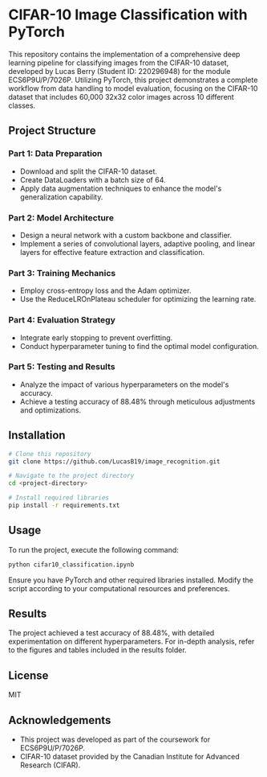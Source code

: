 # CIFAR-10 Image Classification with PyTorch

This repository contains the implementation of a comprehensive deep learning pipeline for classifying images from the CIFAR-10 dataset, developed by Lucas Berry (Student ID: 220296948) for the module ECS6P9U/P/7026P. Utilizing PyTorch, this project demonstrates a complete workflow from data handling to model evaluation, focusing on the CIFAR-10 dataset that includes 60,000 32x32 color images across 10 different classes.

## Project Structure

### Part 1: Data Preparation
* Download and split the CIFAR-10 dataset.
* Create DataLoaders with a batch size of 64.
* Apply data augmentation techniques to enhance the model's generalization capability.
### Part 2: Model Architecture
* Design a neural network with a custom backbone and classifier.
* Implement a series of convolutional layers, adaptive pooling, and linear layers for effective feature extraction and classification.
### Part 3: Training Mechanics
* Employ cross-entropy loss and the Adam optimizer.
* Use the ReduceLROnPlateau scheduler for optimizing the learning rate.
### Part 4: Evaluation Strategy
* Integrate early stopping to prevent overfitting.
* Conduct hyperparameter tuning to find the optimal model configuration.
### Part 5: Testing and Results
* Analyze the impact of various hyperparameters on the model's accuracy.
* Achieve a testing accuracy of 88.48% through meticulous adjustments and optimizations.

## Installation

```bash
# Clone this repository
git clone https://github.com/LucasB19/image_recognition.git
```

```bash
# Navigate to the project directory
cd <project-directory>
```

```bash
# Install required libraries
pip install -r requirements.txt
```

## Usage
To run the project, execute the following command:

```bash
python cifar10_classification.ipynb
```

Ensure you have PyTorch and other required libraries installed. Modify the script according to your computational resources and preferences.

## Results

The project achieved a test accuracy of 88.48%, with detailed experimentation on different hyperparameters. For in-depth analysis, refer to the figures and tables included in the results folder.

## License

MIT

## Acknowledgements

* This project was developed as part of the coursework for ECS6P9U/P/7026P.
* CIFAR-10 dataset provided by the Canadian Institute for Advanced Research (CIFAR).
